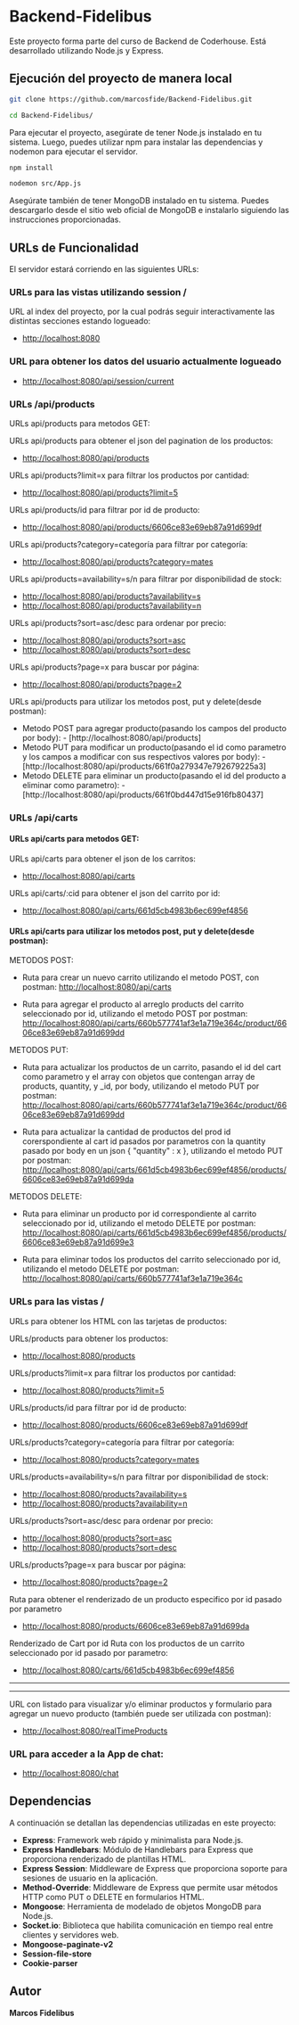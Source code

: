 # Backend-Fidelibus

Este proyecto forma parte del curso de Backend de Coderhouse. Está desarrollado utilizando Node.js y Express.

## Ejecución del proyecto de manera local

```bash
git clone https://github.com/marcosfide/Backend-Fidelibus.git
```

```bash
cd Backend-Fidelibus/
```

Para ejecutar el proyecto, asegúrate de tener Node.js instalado en tu sistema. Luego, puedes utilizar npm para instalar las dependencias y nodemon para ejecutar el servidor.

```bash
npm install
```
```bash
nodemon src/App.js
```

Asegúrate también de tener MongoDB instalado en tu sistema. Puedes descargarlo desde el sitio web oficial de MongoDB e instalarlo siguiendo las instrucciones proporcionadas.


## URLs de Funcionalidad

El servidor estará corriendo en las siguientes URLs:

### URLs para las vistas utilizando session /

URL al index del proyecto, por la cual podrás seguir interactivamente las distintas secciones estando logueado:
- [http://localhost:8080](http://localhost:8080)

### URL para obtener los datos del usuario actualmente logueado

- [http://localhost:8080/api/session/current](http://localhost:8080/api/session/current)


### URLs /api/products

URLs api/products para metodos GET:

URLs api/products para obtener el json del pagination de los productos:
- [http://localhost:8080/api/products](http://localhost:8080/api/products)

URLs api/products?limit=x para filtrar los productos por cantidad:
- [http://localhost:8080/api/products?limit=5](http://localhost:8080/api/products?limit=5)

URLs api/products/id para filtrar por id de producto:
- [http://localhost:8080/api/products/6606ce83e69eb87a91d699df](http://localhost:8080/api/products/6606ce83e69eb87a91d699df)

URLs api/products?category=categoría para filtrar por categoría:
- [http://localhost:8080/api/products?category=mates](http://localhost:8080/api/products?category=mates)

URLs api/products=availability=s/n para filtrar por disponibilidad de stock:
- [http://localhost:8080/api/products?availability=s](http://localhost:8080/api/products?availability=s)
- [http://localhost:8080/api/products?availability=n](http://localhost:8080/api/products?availability=n)

URLs api/products?sort=asc/desc para ordenar por precio:
- [http://localhost:8080/api/products?sort=asc](http://localhost:8080/api/products?sort=asc)
- [http://localhost:8080/api/products?sort=desc](http://localhost:8080/api/products?sort=desc)

URLs api/products?page=x para buscar por página:
- [http://localhost:8080/api/products?page=2](http://localhost:8080/api/products?page=2)


URLs api/products para utilizar los metodos post, put y delete(desde postman):

- Metodo POST para agregar producto(pasando los campos del producto por body): - [http://localhost:8080/api/products]
- Metodo PUT para modificar un producto(pasando el id como parametro y los campos a modificar con sus respectivos valores por body): - [http://localhost:8080/api/products/661f0a279347e792679225a3]
- Metodo DELETE para eliminar un producto(pasando el id del producto a eliminar como parametro): - [http://localhost:8080/api/products/661f0bd447d15e916fb80437]


### URLs /api/carts

#### URLs api/carts para metodos GET:

URLs api/carts para obtener el json de los carritos:
- [http://localhost:8080/api/carts](http://localhost:8080/api/carts)

URLs api/carts/:cid para obtener el json del carrito por id:
- [http://localhost:8080/api/carts/661d5cb4983b6ec699ef4856](http://localhost:8080/api/carts/661d5cb4983b6ec699ef4856)


#### URLs api/carts para utilizar los metodos post, put y delete(desde postman):

METODOS POST:
- Ruta para crear un nuevo carrito utilizando el metodo POST, con postman:
 [http://localhost:8080/api/carts](http://localhost:8080/api/carts)

- Ruta para agregar el producto al arreglo products del carrito seleccionado por id, utilizando el metodo POST por postman:
 [http://localhost:8080/api/carts/660b577741af3e1a719e364c/product/6606ce83e69eb87a91d699dd](http://localhost:8080/api/carts/660b577741af3e1a719e364c/product/6606ce83e69eb87a91d699dd)

METODOS PUT:
- Ruta para actualizar los productos de un carrito, pasando el id del cart como parametro y el array con objetos que contengan array de products, quantity, y _id, por body, utilizando el metodo PUT por postman:
 [http://localhost:8080/api/carts/660b577741af3e1a719e364c/product/6606ce83e69eb87a91d699dd](http://localhost:8080/api/carts/660b577741af3e1a719e364c/product/6606ce83e69eb87a91d699dd)

- Ruta para actualizar la cantidad de productos del prod id corerspondiente al cart id pasados por parametros con la quantity pasado por body en un json { "quantity" : x }, utilizando el metodo PUT por postman:
 [http://localhost:8080/api/carts/661d5cb4983b6ec699ef4856/products/6606ce83e69eb87a91d699da](http://localhost:8080/api/carts/661d5cb4983b6ec699ef4856/products/6606ce83e69eb87a91d699da)

METODOS DELETE:
- Ruta para eliminar un producto por id correspondiente al carrito seleccionado por id, utilizando el metodo DELETE por postman:
 [http://localhost:8080/api/carts/661d5cb4983b6ec699ef4856/products/6606ce83e69eb87a91d699e3](http://localhost:8080/api/carts/661d5cb4983b6ec699ef4856/products/6606ce83e69eb87a91d699e3)

- Ruta para eliminar todos los productos del carrito seleccionado por id, utilizando el metodo DELETE por postman:
 [http://localhost:8080/api/carts/660b577741af3e1a719e364c](http://localhost:8080/api/carts/660b577741af3e1a719e364c)



### URLs para las vistas /

URLs para obtener los HTML con las tarjetas de productos:


URLs/products para obtener los productos:
- [http://localhost:8080/products](http://localhost:8080/products)

URLs/products?limit=x para filtrar los productos por cantidad:
- [http://localhost:8080/products?limit=5](http://localhost:8080/products?limit=5)

URLs/products/id para filtrar por id de producto:
- [http://localhost:8080/products/6606ce83e69eb87a91d699df](http://localhost:8080/products/6606ce83e69eb87a91d699df)

URLs/products?category=categoría para filtrar por categoría:
- [http://localhost:8080/products?category=mates](http://localhost:8080/products?category=mates)

URLs/products=availability=s/n para filtrar por disponibilidad de stock:
- [http://localhost:8080/products?availability=s](http://localhost:8080/products?availability=s)
- [http://localhost:8080/products?availability=n](http://localhost:8080/products?availability=n)

URLs/products?sort=asc/desc para ordenar por precio:
- [http://localhost:8080/products?sort=asc](http://localhost:8080/products?sort=asc)
- [http://localhost:8080/products?sort=desc](http://localhost:8080/products?sort=desc)

URLs/products?page=x para buscar por página:
- [http://localhost:8080/products?page=2](http://localhost:8080/products?page=2)

 Ruta para obtener el renderizado de un producto especifico por id pasado por parametro
- [http://localhost:8080/products/6606ce83e69eb87a91d699da](http://localhost:8080/products/6606ce83e69eb87a91d699da)


Renderizado de Cart por id
 Ruta con los productos de un carrito seleccionado por id pasado por parametro:
- [http://localhost:8080/carts/661d5cb4983b6ec699ef4856](http://localhost:8080/carts/661d5cb4983b6ec699ef4856)



-----
-----



URL con listado para visualizar y/o eliminar productos y formulario para agregar un nuevo producto (también puede ser utilizada con postman):

- [http://localhost:8080/realTimeProducts](http://localhost:8080/realTimeProducts)



### URL para acceder a la App de chat:
- [http://localhost:8080/chat](http://localhost:8080/chat)




## Dependencias
A continuación se detallan las dependencias utilizadas en este proyecto:

- **Express**: Framework web rápido y minimalista para Node.js.
- **Express Handlebars**: Módulo de Handlebars para Express que proporciona renderizado de plantillas HTML.
- **Express Session**: Middleware de Express que proporciona soporte para sesiones de usuario en la aplicación.
- **Method-Override**: Middleware de Express que permite usar métodos HTTP como PUT o DELETE en formularios HTML.
- **Mongoose**: Herramienta de modelado de objetos MongoDB para Node.js.
- **Socket.io**: Biblioteca que habilita comunicación en tiempo real entre clientes y servidores web.
- **Mongoose-paginate-v2**
- **Session-file-store**
- **Cookie-parser**

## Autor
**Marcos Fidelibus**